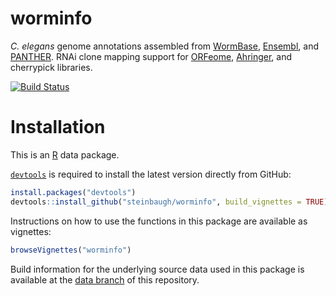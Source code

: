 worminfo
================

<!-- README.md is generated from README.Rmd. Please edit that file -->
*C. elegans* genome annotations assembled from [WormBase](http://www.wormbase.org), [Ensembl](http://www.ensembl.org/Caenorhabditis_elegans), and [PANTHER](http://pantherdb.org). RNAi clone mapping support for [ORFeome](http://worfdb.dfci.harvard.edu), [Ahringer](http://www.us.lifesciences.sourcebioscience.com/clone-products/non-mammalian/c-elegans/c-elegans-rnai-library/), and cherrypick libraries.

[![Build Status](https://travis-ci.org/steinbaugh/worminfo.svg?branch=master)](https://travis-ci.org/steinbaugh/worminfo)

Installation
============

This is an [R](https://www.r-project.org) data package.

[`devtools`](https://cran.r-project.org/package=devtools) is required to install the latest version directly from GitHub:

``` r
install.packages("devtools")
devtools::install_github("steinbaugh/worminfo", build_vignettes = TRUE)
```

Instructions on how to use the functions in this package are available as vignettes:

``` r
browseVignettes("worminfo")
```

Build information for the underlying source data used in this package is available at the [data branch](https://github.com/steinbaugh/worminfo/tree/data) of this repository.
